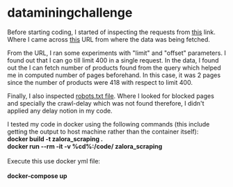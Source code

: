 # dataminingchallenge

Before starting coding, I started of inspecting the requests from <a href="http://www.zalora.com.my/women/shoes/?from=header&occasion=Casual&brand=aldo">this</a> link. Where I came across <a href="https://www.zalora.com.my/_c/v1/lite/list_products?limit=40&catalogtype=Main&lang=en&country_iso=my&url=%2Fshoes%2Faldo%2F&offset=0&dir=desc&express_shipping=false&membership_program=true&name_search=false&enable_visual_sort=true&auto_correct=true&enable_similar_term=true&is_brunei=false&brand=87&category_id=164&occasion=Casual">this</a> URL from where the data was being fetched. 



From the URL, I ran some experiments with "limit" and "offset" parameters. I found out that I can go till limit 400 in a single request. In the data, I found out the I can fetch number of products found from the query which helped me in computed number of pages beforehand. In this case, it was 2 pages since the number of products were 418 with respect to limit 400.

Finally, I also inspected <a href="https://www.zalora.com.my/robots.txt">robots.txt file</a>. Where I looked for blocked pages and specially the crawl-delay which was not found therefore, I didn't applied any delay notion in my code.

I tested my code in docker using the following commands (this include getting the output to host machine rather than the container itself):<br/>
<strong>
docker build -t zalora_scraping . <br/>
docker run --rm -it -v %cd%:/code/ zalora_scraping
</strong><br/><br/>
Execute this use docker yml file:<br/><br/>
<strong>docker-compose up</strong>
